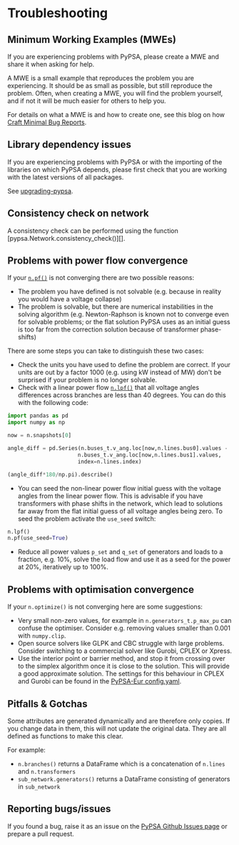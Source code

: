 # Troubleshooting

## Minimum Working Examples (MWEs)

If you are experiencing problems with PyPSA, please create a MWE and share it when asking for help.

A MWE is a small example that reproduces the problem you are experiencing. It should be as small as possible, but still reproduce the problem. Often, when creating a MWE, you will find the problem yourself, and if not it will be much easier for others to help you.

For details on what a MWE is and how to create one, see this blog on how [Craft Minimal Bug Reports](https://matthewrocklin.com/minimal-bug-reports).

## Library dependency issues

If you are experiencing problems with PyPSA or with the importing of
the libraries on which PyPSA depends, please first check that you are
working with the latest versions of all packages.

See [upgrading-pypsa](installation.md#upgrading-pypsa).

## Consistency check on network

A consistency check can be performed using the function [pypsa.Network.consistency_check()][].

## Problems with power flow convergence

If your [`n.pf()`](pypsa.Network.pf) is not converging there are two possible reasons:

* The problem you have defined is not solvable (e.g. because in
  reality you would have a voltage collapse)
* The problem is solvable, but there are numerical instabilities in
  the solving algorithm (e.g. Newton-Raphson is known not to
  converge even for solvable problems; or the flat solution PyPSA
  uses as an initial guess is too far from the correction solution
  because of transformer phase-shifts)

There are some steps you can take to distinguish these two cases:

* Check the units you have used to define the problem are correct.
  If your units are out by a factor 1000
  (e.g. using kW instead of MW) don't be surprised if your problem is
  no longer solvable.
* Check with a linear power flow [`n.lpf()`](pypsa.Network.lpf) that all voltage
  angles differences across branches are less than 40 degrees. You can do this with the following code:

```python
import pandas as pd
import numpy as np

now = n.snapshots[0]

angle_diff = pd.Series(n.buses_t.v_ang.loc[now,n.lines.bus0].values -
                      n.buses_t.v_ang.loc[now,n.lines.bus1].values,
                      index=n.lines.index)

(angle_diff*180/np.pi).describe()
```

* You can seed the non-linear power flow initial guess with the
  voltage angles from the linear power flow. This is advisable if you
  have transformers with phase shifts in the network, which lead to
  solutions far away from the flat initial guess of all voltage angles
  being zero. To seed the problem activate the `use_seed` switch:

```python
n.lpf()
n.pf(use_seed=True)
```

* Reduce all power values `p_set` and `q_set` of generators and
  loads to a fraction, e.g. 10%, solve the load flow and use it as a
  seed for the power at 20%, iteratively up to 100%.

## Problems with optimisation convergence

If your `n.optimize()` is not converging here are some suggestions:

* Very small non-zero values, for example in
  `n.generators_t.p_max_pu` can confuse the
  optimiser. Consider e.g. removing values smaller than 0.001 with
  `numpy.clip`.
* Open source solvers like GLPK and CBC struggle with large
  problems. Consider switching to a commercial solver like Gurobi,
  CPLEX or Xpress.
* Use the interior point or barrier method, and stop it from crossing
  over to the simplex algorithm once it is close to the solution. This
  will provide a good approximate solution. The settings for this
  behaviour in CPLEX and Gurobi can be found in the [PyPSA-Eur
  config.yaml](https://github.com/PyPSA/pypsa-eur/blob/master/config.default.yaml).

## Pitfalls & Gotchas

Some attributes are generated dynamically and are therefore only
copies. If you change data in them, this will not update the original
data. They are all defined as functions to make this clear.

For example:

* `n.branches()` returns a DataFrame which is a concatenation
  of `n.lines` and `n.transformers`
* `sub_network.generators()` returns a DataFrame consisting of
  generators in `sub_network`

## Reporting bugs/issues

If you found a bug, raise it as an issue on the [PyPSA Github Issues page](https://github.com/PyPSA/PyPSA/issues) or prepare a pull request.
